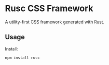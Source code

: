 # Rusc CSS Framework

A utility-first CSS framework generated with Rust.

## Usage

Install:

```bash
npm install rusc

